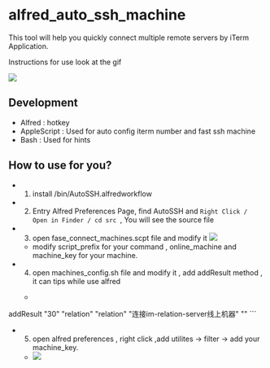 # alfred_auto_ssh_machine

This tool will help you quickly connect multiple remote servers by iTerm Application. 


Instructions for use look at the gif

![](http://s3.mogucdn.com/mlcdn/c45406/180225_67ih44ia0jf4dc6kb4c3l3h5chb8l_1265x718.gif)


## Development

* Alfred : hotkey
* AppleScript : Used for auto config iterm number and fast ssh machine
* Bash : Used for hints

## How to use for you?

* 1. install /bin/AutoSSH.alfredworkflow 
* 2. Entry Alfred Preferences Page, find AutoSSH and `Right Click / Open in Finder / cd src `, You will see the source file
* 3. open fase_connect_machines.scpt file and modify it ![](http://s3.mogucdn.com/mlcdn/c45406/180225_77ia1e4cji7hheb7ida3jd26e0a60_2030x792.jpg)
  * modify script_prefix for your command , online_machine and machine_key for your machine.
* 4. open machines_config.sh file and modify it , add addResult method , it can tips while use alfred 
  *  ``` 
addResult "30" "relation" "relation" "连接im-relation-server线上机器" ""
    ```
* 5. open alfred preferences , right click ,add utilites -> filter -> add your machine_key.   
  * ![](http://s3.mogucdn.com/mlcdn/c45406/180225_1kb36743llh4768h1e83i8475fk6b_1692x1054.jpg)
